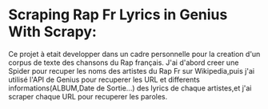 # Scraping Rap Fr Lyrics in Genius With Scrapy:
Ce projet à etait developper dans un cadre personnelle pour la creation d'un corpus de texte des chansons du Rap français.
J'ai d'abord creer une Spider pour recuper les noms des artistes du Rap Fr sur Wikipedia,puis j'ai utilisé l'API de Genius pour recuperer 
les URL et differents informations(ALBUM,Date de Sortie...) des lyrics de chaque artistes,et j'ai scraper chaque URL pour recuperer les paroles.
